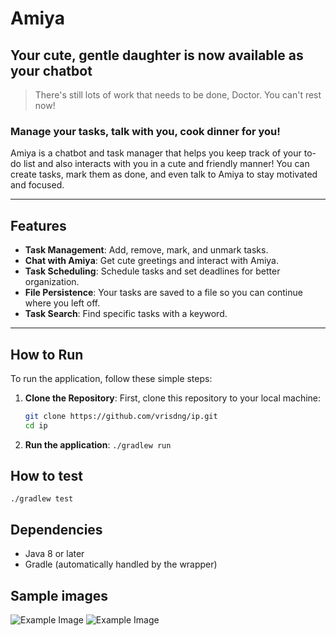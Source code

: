 # Amiya

## Your cute, gentle daughter is now available as your chatbot
> There's still lots of work that needs to be done, Doctor. You can't rest now!

### Manage your tasks, talk with you, cook dinner for you!

Amiya is a chatbot and task manager that helps you keep track of your to-do list and also interacts with you in a cute and friendly manner! You can create tasks, mark them as done, and even talk to Amiya to stay motivated and focused.

---

## Features

- **Task Management**: Add, remove, mark, and unmark tasks.
- **Chat with Amiya**: Get cute greetings and interact with Amiya.
- **Task Scheduling**: Schedule tasks and set deadlines for better organization.
- **File Persistence**: Your tasks are saved to a file so you can continue where you left off.
- **Task Search**: Find specific tasks with a keyword.

---

## How to Run

To run the application, follow these simple steps:

1. **Clone the Repository**:
   First, clone this repository to your local machine:

   ```bash
   git clone https://github.com/vrisdng/ip.git
   cd ip
   ```
2. **Run the application**:
   ```./gradlew run```

## How to test
```./gradlew test```

## Dependencies
- Java 8 or later
- Gradle (automatically handled by the wrapper)

## Sample images

![Example Image](sample1.png)
![Example Image](sample2.png)

